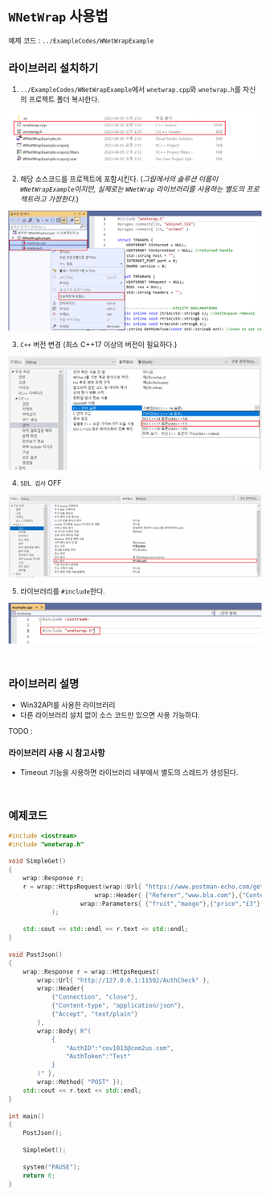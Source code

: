 # `WNetWrap` 사용법

예제 코드 : `../ExampleCodes/WNetWrapExample`

## 라이브러리 설치하기

1. `../ExampleCodes/WNetWrapExample`에서 `wnetwrap.cpp`와 `wnetwrap.h`를 자신의 프로젝트 폴더 복사한다.

![install](../Images/WNetWrap/install_01.png)


2. 해당 소스코드를 프로젝트에 포함시킨다. (*그림에서의 솔루션 이름이 `WNetWrapExample`이지만, 실제로는 `WNetWrap` 라이브러리를 사용하는 별도의 프로젝트라고 가정한다.*)

![install](../Images/WNetWrap/install_02.png)

3. `C++` 버전 변경 (최소 C++17 이상의 버전이 필요하다.)

![install](../Images/WNetWrap/install_03.png)

4. `SDL 검사` OFF

![install](../Images/WNetWrap/install_04.png)

5. 라이브러리를 `#include`한다.

![install](../Images/WNetWrap/install_05.png)



<br>



## 라이브러리 설명

- Win32API를 사용한 라이브러리
- 다른 라이브러리 설치 없이 소스 코드만 있으면 사용 가능하다.

TODO : 

### 라이브러리 사용 시 참고사항

- Timeout 기능을 사용하면 라이브러리 내부에서 별도의 스레드가 생성된다.



<br>



## 예제코드

```cpp
#include <iostream>
#include "wnetwrap.h"

void SimpleGet()
{
	wrap::Response r;
	r = wrap::HttpsRequest(wrap::Url{ "https://www.postman-echo.com/get" }, 
						wrap::Header{ {"Referer","www.bla.com"},{"Content-Type","*/*"} }, 
					wrap::Parameters{ {"fruit","mango"},{"price","£3"} }
			);
	
	std::cout << std::endl << r.text << std::endl;
}

void PostJson()
{	
	wrap::Response r = wrap::HttpsRequest(
		wrap::Url{ "http://127.0.0.1:11502/AuthCheck" },
		wrap::Header{
			{"Connection", "close"},
			{"Content-type", "application/json"},
			{"Accept", "text/plain"}
		},
		wrap::Body{ R"(
			{
				"AuthID":"cov1013@com2us.com",
				"AuthToken":"Test"
			}
		)" },
		wrap::Method{ "POST" });
	std::cout << r.text << std::endl;
}

int main()
{
	PostJson();

	SimpleGet();
	
	system("PAUSE");
	return 0;
}
```